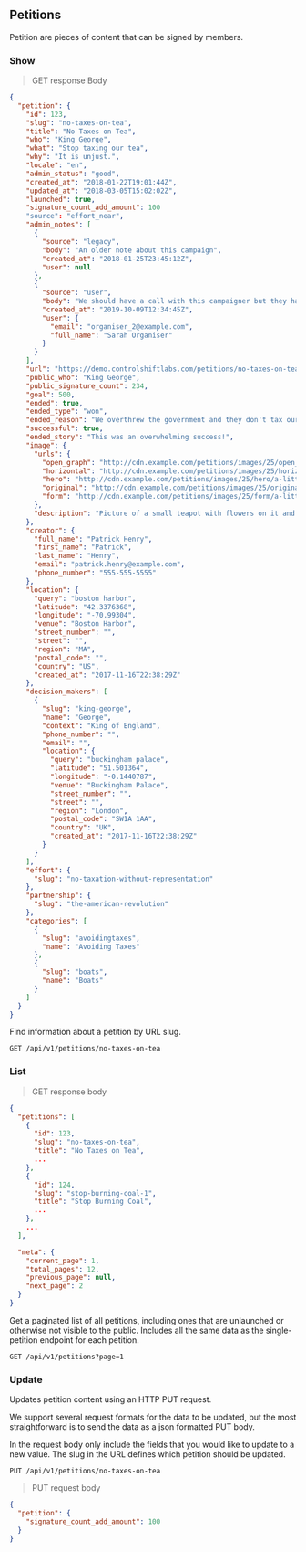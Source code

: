 ## Petitions

Petition are pieces of content that can be signed by members.

### Show

> GET response Body

```json
{
  "petition": {
    "id": 123,
    "slug": "no-taxes-on-tea",
    "title": "No Taxes on Tea",
    "who": "King George",
    "what": "Stop taxing our tea",
    "why": "It is unjust.",
    "locale": "en",
    "admin_status": "good",
    "created_at": "2018-01-22T19:01:44Z",
    "updated_at": "2018-03-05T15:02:02Z",
    "launched": true,
    "signature_count_add_amount": 100
    "source": "effort_near",
    "admin_notes": [
      {
        "source": "legacy",
        "body": "An older note about this campaign",
        "created_at": "2018-01-25T23:45:12Z",
        "user": null
      },
      {
        "source": "user",
        "body": "We should have a call with this campaigner but they have no telephone.",
        "created_at": "2019-10-09T12:34:45Z",
        "user": {
          "email": "organiser_2@example.com",
          "full_name": "Sarah Organiser"
        }
      }
    ],
    "url": "https://demo.controlshiftlabs.com/petitions/no-taxes-on-tea",
    "public_who": "King George",
    "public_signature_count": 234,
    "goal": 500,
    "ended": true,
    "ended_type": "won",
    "ended_reason": "We overthrew the government and they don't tax our tea anymore.",
    "successful": true,
    "ended_story": "This was an overwhelming success!",
    "image": {
      "urls": {
        "open_graph": "http://cdn.example.com/petitions/images/25/open_graph/a-little-teapot.png?1516647704",
        "horizontal": "http://cdn.example.com/petitions/images/25/horizontal/a-little-teapot.png?1516647704",
        "hero": "http://cdn.example.com/petitions/images/25/hero/a-little-teapot.png?1516647704",
        "original": "http://cdn.example.com/petitions/images/25/original/a-little-teapot.png?1516647704",
        "form": "http://cdn.example.com/petitions/images/25/form/a-little-teapot.png?1516647704"
      },
      "description": "Picture of a small teapot with flowers on it and money tucked under the lid"
    },
    "creator": {
      "full_name": "Patrick Henry",
      "first_name": "Patrick",
      "last_name": "Henry",
      "email": "patrick.henry@example.com",
      "phone_number": "555-555-5555"
    },
    "location": {
      "query": "boston harbor",
      "latitude": "42.3376368",
      "longitude": "-70.99304",
      "venue": "Boston Harbor",
      "street_number": "",
      "street": "",
      "region": "MA",
      "postal_code": "",
      "country": "US",
      "created_at": "2017-11-16T22:38:29Z"
    },
    "decision_makers": [
      {
        "slug": "king-george",
        "name": "George",
        "context": "King of England",
        "phone_number": "",
        "email": "",
        "location": {
          "query": "buckingham palace",
          "latitude": "51.501364",
          "longitude": "-0.1440787",
          "venue": "Buckingham Palace",
          "street_number": "",
          "street": "",
          "region": "London",
          "postal_code": "SW1A 1AA",
          "country": "UK",
          "created_at": "2017-11-16T22:38:29Z"
        }
      }
    ],
    "effort": {
      "slug": "no-taxation-without-representation"
    },
    "partnership": {
      "slug": "the-american-revolution"
    },
    "categories": [
      {
        "slug": "avoidingtaxes",
        "name": "Avoiding Taxes"
      },
      {
        "slug": "boats",
        "name": "Boats"
      }
    ]
  }
}
```

Find information about a petition by URL slug.

`GET /api/v1/petitions/no-taxes-on-tea`



### List

> GET response body

```json
{
  "petitions": [
    {
      "id": 123,
      "slug": "no-taxes-on-tea",
      "title": "No Taxes on Tea",
      ...
    },
    {
      "id": 124,
      "slug": "stop-burning-coal-1",
      "title": "Stop Burning Coal",
      ...
    },
    ...
  ],

  "meta": {
    "current_page": 1,
    "total_pages": 12,
    "previous_page": null,
    "next_page": 2
  }
}
```

Get a paginated list of all petitions, including ones that are unlaunched or otherwise not visible to the public. Includes all the same data as the single-petition endpoint for each petition.

`GET /api/v1/petitions?page=1`



### Update

Updates petition content using an HTTP PUT request.

We support several request formats for the data to be updated, but the most straightforward is to send the data as a json formatted PUT body.

In the request body only include the fields that you would like to update to a new value. The slug in the URL defines which petition should be updated.


`PUT /api/v1/petitions/no-taxes-on-tea`

> PUT request body

```json
{
  "petition": {
    "signature_count_add_amount": 100
  }
}
```


